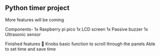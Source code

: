 ## Python timer project

More features will be coming

Components-
	1x Raspberry pi pico
	1x LCD screen
	1x Passive buzzer
	1x Ultrasonic sensor


Finished features 👏
  Knobs basic function to scroll through the panels
  Able to set time and save time
